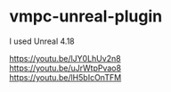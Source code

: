 # vmpc-unreal-plugin

I used Unreal 4.18

https://youtu.be/lJY0LhUv2n8  
https://youtu.be/uJrWtpPvao8  
https://youtu.be/lH5bIcOnTFM  
